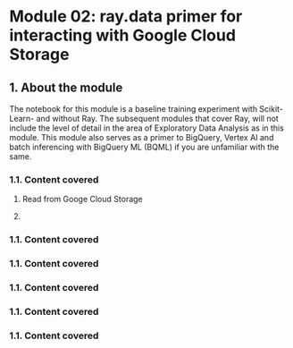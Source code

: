 # Module 02: ray.data primer for interacting with Google Cloud Storage

## 1. About the module
The notebook for this module is a baseline training experiment with Scikit-Learn- and without Ray. The subsequent modules that cover Ray, will not include the level of detail in the area of Exploratory Data Analysis as in this module. This module also serves as a primer to BigQuery, Vertex AI and batch inferencing with BigQuery ML (BQML) if you are unfamiliar with the same.

### 1.1. Content covered

1. Read from Googe Cloud Storage

2. 
### 1.1. Content covered

### 1.1. Content covered

### 1.1. Content covered

### 1.1. Content covered


### 1.1. Content covered
